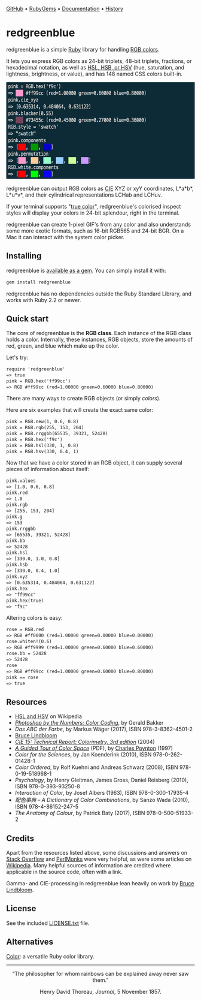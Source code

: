 [GitHub](https://github.com/lllisteu/redgreenblue) • [RubyGems](https://rubygems.org/gems/redgreenblue) • [Documentation](https://www.rubydoc.info/gems/redgreenblue/RGB) • [History](History.md)

# redgreenblue

redgreenblue is a simple [Ruby](https://www.ruby-lang.org/) library for handling [RGB colors](https://en.wikipedia.org/wiki/RGB_color_model).

It lets you express RGB colors as 24-bit triplets, 48-bit triplets, fractions, or hexadecimal notation, as well as [HSL, HSB, or HSV](https://en.wikipedia.org/wiki/HSL_and_HSV) (hue, saturation, and lightness, brightness, or value), and has 148 named CSS colors built-in.

<img width="600" height="258" alt="IRB screenshot" src='docs/images/irb_screenshot.png'>

 redgreenblue can output RGB colors as [CIE](https://en.wikipedia.org/wiki/CIE_1931_color_space) XYZ or xyY coordinates, L\*a\*b\*, L\*u\*v\*, and their cylindrical representations LCHab and LCHuv.

If your terminal supports "[true color](https://gist.github.com/XVilka/8346728)", redgreenblue's colorised inspect styles will display your colors in 24-bit splendour, right in the terminal.

redgreenblue can create 1-pixel GIF's from any color and also understands some more exotic formats, such as 16-bit RGB565 and 24-bit BGR. On a Mac it can interact with the system color picker.

## Installing

redgreenblue is [available as a gem](https://rubygems.org/gems/redgreenblue). You can simply install it with:

```bash
gem install redgreenblue
```

redgreenblue has no dependencies outside the Ruby Standard Library, and works with Ruby 2.2 or newer.

## Quick start

The core of redgreenblue is the __RGB class__. Each instance of the RGB class holds a color. Internally, these instances, RGB objects, store the amounts of red, green, and blue which make up the color.

Let's try:

```
require 'redgreenblue'
=> true
pink = RGB.hex('ff99cc')
=> RGB #ff99cc (red=1.00000 green=0.60000 blue=0.80000)
```

There are many ways to create RGB objects (or simply _colors_).

Here are six examples that will create the exact same color:

```
pink = RGB.new(1, 0.6, 0.8)
pink = RGB.rgb(255, 153, 204)
pink = RGB.rrggbb(65535, 39321, 52428)
pink = RGB.hex('f9c')
pink = RGB.hsl(330, 1, 0.8)
pink = RGB.hsv(330, 0.4, 1)
```

Now that we have a color stored in an RGB object, it can supply several pieces of information about itself:

```
pink.values
=> [1.0, 0.6, 0.8]
pink.red
=> 1.0
pink.rgb
=> [255, 153, 204]
pink.g
=> 153
pink.rrggbb
=> [65535, 39321, 52428]
pink.bb
=> 52428
pink.hsl
=> [330.0, 1.0, 0.8]
pink.hsb
=> [330.0, 0.4, 1.0]
pink.xyz
=> [0.635314, 0.484064, 0.631122]
pink.hex
=> "ff99cc"
pink.hex(true)
=> "f9c"
```

Altering colors is easy:

```
rose = RGB.red
=> RGB #ff0000 (red=1.00000 green=0.00000 blue=0.00000)
rose.whiten!(0.6)
=> RGB #ff9999 (red=1.00000 green=0.60000 blue=0.60000)
rose.bb = 52428
=> 52428
rose
=> RGB #ff99cc (red=1.00000 green=0.60000 blue=0.80000)
pink == rose
=> true
```

## Resources

* [HSL and HSV](https://en.wikipedia.org/wiki/HSL_and_HSV) on Wikipedia
* [_Photoshop by the Numbers: Color Coding_](https://geraldbakker.nl/psnumbers/color-coding/index.html), by Gerald Bakker
* _Das ABC der Farbe_, by Markus Wäger (2017), ISBN 978-3-8362-4501-2
* [Bruce Lindbloom](http://www.brucelindbloom.com/)
* [_CIE 15: Technical Report: Colorimetry, 3rd edition_](https://archive.org/details/gov.law.cie.15.2004) (2004)
* [_A Guided Tour of Color Space_](http://poynton.ca/PDFs/Guided_tour.pdf) (PDF), by [Charles Poynton](http://poynton.ca/) (1997)
* _Color for the Sciences_, by Jan Koenderink (2010), ISBN 978-0-262-01428-1
* _Color Ordered_, by Rolf Kuehni and Andreas Schwarz (2008), ISBN 978-0-19-518968-1
* _Psychology_, by Henry Gleitman, James Gross, Daniel Reisberg (2010), ISBN 978-0-393-93250-8
* _Interaction of Color_, by Josef Albers (1963), ISBN 978-0-300-17935-4
* _配色事典 – A Dictionary of Color Combinations_, by Sanzo Wada (2010), ISBN 978-4-86152-247-5
* _The Anatomy of Colour_, by Patrick Baty (2017), ISBN 978-0-500-51933-2

## Credits

Apart from the resources listed above, some discussions and answers on [Stack Overflow](https://stackoverflow.com) and [PerlMonks](https://www.perlmonks.org) were very helpful, as were some articles on [Wikipedia](https://en.wikipedia.org/). Many helpful sources of information are credited where applicable in the source code, often with a link.

Gamma- and CIE-processing in redgreenblue lean heavily on work by [Bruce Lindbloom](http://www.brucelindbloom.com/).

## License

See the included [LICENSE.txt](LICENSE.txt) file.

## Alternatives

[Color](https://github.com/halostatue/color): a versatile Ruby color library.

-----

<p align=center>
“The philosopher for whom rainbows can be explained away never saw them.”
</p>

<p align=center>
Henry David Thoreau, <i>Journal</i>, 5 November 1857.
</p>

